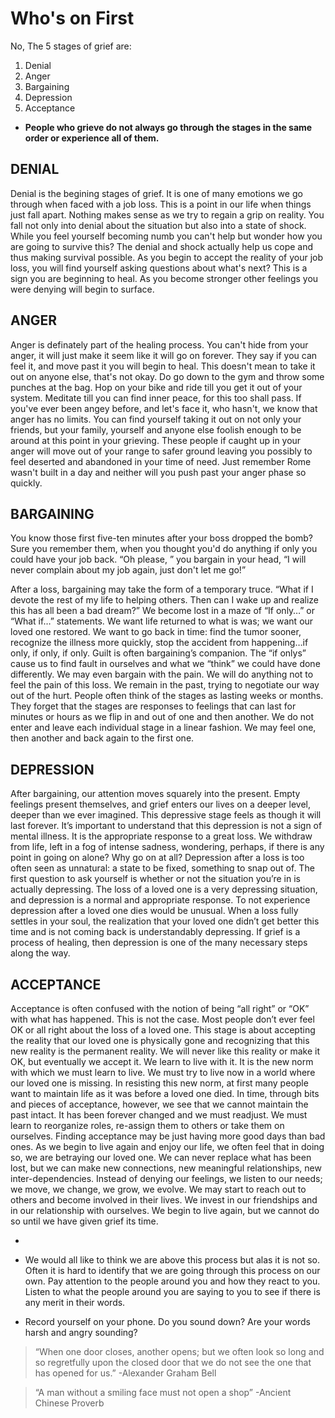 <!-- TITLE: The Five Stages Of Grief -->
<!-- SUBTITLE: A quick summary on the Stages Of Grief -->

# Who's on First
No, The 5 stages of grief are: 

1. Denial 
1. Anger
1. Bargaining
1. Depression
1. Acceptance 


- **People who grieve do not always go through the stages in the same order or experience all of them.**
##  DENIAL
Denial is the begining stages of grief. It is one of many emotions we go through when faced with a job loss. This is a point in our life when things just fall apart. Nothing makes sense as we try to regain a grip on reality. You fall not only into denial about the situation but also into a state of shock. While you feel yourself becoming numb you can't help but wonder how you are going to survive this? The denial and shock actually help us cope and thus making survival possible.  As you begin to accept the reality of your job loss, you will find yourself asking questions about what's next? This is a sign you are beginning to heal. As you become stronger other feelings you were denying will begin to surface.

##  ANGER
Anger is definately part of the healing process. You can't hide from your anger, it will just make it seem like it will go on forever. They say if you can feel it, and move past it you will begin to heal. This doesn't mean to take it out on anyone else, that's not okay.  Do go down to the  gym and throw some punches at the bag.  Hop on your bike and ride till you get it out of your system.  Meditate till you can find inner peace, for this too shall pass. If you've ever been angey before, and let's face it, who hasn't, we know that anger has no limits. You can find yourself taking it out on not only your friends, but your family, yourself and anyone else foolish enough to be around at this point in your grieving. These people if caught up in your anger will move out of your range to safer ground  leaving you possibly to feel deserted and abandoned in your time of need. Just remember Rome wasn't built in a day and neither will you push past your anger phase so quickly. 

##  BARGAINING
You know those first five-ten minutes after your boss dropped the bomb?  Sure you remember them, when you thought you'd  do anything if only you could have your job back.  “Oh please, ” you bargain in your head, “I will never complain about my job again, just don't let me go!”

After a loss, bargaining may take the form of a temporary truce. “What if I devote the rest of my life to helping others. Then can I wake up and realize this has all been a bad dream?” We become lost in a maze of “If only…” or “What if…” statements. We want life returned to what is was; we want our loved one restored. We want to go back in time: find the tumor sooner, recognize the illness more quickly, stop the accident from happening…if only, if only, if only. Guilt is often bargaining’s companion. The “if onlys” cause us to find fault in ourselves and what we “think” we could have done differently. We may even bargain with the pain. We will do anything not to feel the pain of this loss. We remain in the past, trying to negotiate our way out of the hurt. People often think of the stages as lasting weeks or months. They forget that the stages are responses to feelings that can last for minutes or hours as we flip in and out of one and then another. We do not enter and leave each individual stage in a linear fashion. We may feel one, then another and back again to the first one.

##  DEPRESSION
After bargaining, our attention moves squarely into the present. Empty feelings present themselves, and grief enters our lives on a deeper level, deeper than we ever imagined. This depressive stage feels as though it will last forever. It’s important to understand that this depression is not a sign of mental illness. It is the appropriate response to a great loss. We withdraw from life, left in a fog of intense sadness, wondering, perhaps, if there is any point in going on alone? Why go on at all? Depression after a loss is too often seen as unnatural: a state to be fixed, something to snap out of. The first question to ask yourself is whether or not the situation you’re in is actually depressing. The loss of a loved one is a very depressing situation, and depression is a normal and appropriate response. To not experience depression after a loved one dies would be unusual. When a loss fully settles in your soul, the realization that your loved one didn’t get better this time and is not coming back is understandably depressing. If grief is a process of healing, then depression is one of the many necessary steps along the way.

##  ACCEPTANCE
Acceptance is often confused with the notion of being “all right” or “OK” with what has happened. This is not the case. Most people don’t ever feel OK or all right about the loss of a loved one. This stage is about accepting the reality that our loved one is physically gone and recognizing that this new reality is the permanent reality. We will never like this reality or make it OK, but eventually we accept it. We learn to live with it. It is the new norm with which we must learn to live. We must try to live now in a world where our loved one is missing. In resisting this new norm, at first many people want to maintain life as it was before a loved one died. In time, through bits and pieces of acceptance, however, we see that we cannot maintain the past intact. It has been forever changed and we must readjust. We must learn to reorganize roles, re-assign them to others or take them on ourselves. Finding acceptance may be just having more good days than bad ones. As we begin to live again and enjoy our life, we often feel that in doing so, we are betraying our loved one. We can never replace what has been lost, but we can make new connections, new meaningful relationships, new inter-dependencies. Instead of denying our feelings, we listen to our needs; we move, we change, we grow, we evolve. We may start to reach out to others and become involved in their lives. We invest in our friendships and in our relationship with ourselves. We begin to live again, but we cannot do so until we have given grief its time.

-
		
-   We would all like to think we are above this process but alas it is not so.
     Often it is hard to identify that we are going through this process on our own.
		 Pay attention to the people around you and how they react to you.
     Listen to what the people around you are saying to you to see if there is any
     merit in their words.
-  Record yourself on your phone.  Do you sound down?  Are your words harsh and angry sounding?

> “When one door closes, another opens; but we often look so long and so regretfully upon the closed door that we do not see the one that has opened for us.” -Alexander Graham Bell

> “A man without a smiling face must not open a shop” -Ancient Chinese Proverb
		 
		
